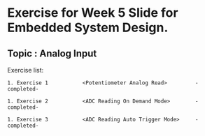# Exercise for Week 5 Slide for Embedded System Design.

## Topic : Analog Input

Exercise list:

	1. Exercise 1           <Potentiometer Analog Read>	    	-completed-
	
	1. Exercise 2           <ADC Reading On Demand Mode>  	 	-completed-
       
	1. Exercise 3           <ADC Reading Auto Trigger Mode>		-completed-

